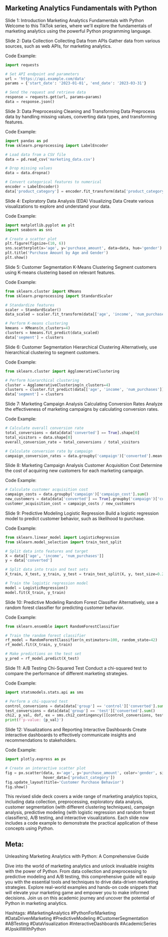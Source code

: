 ## Marketing Analytics Fundamentals with Python

Slide 1: Introduction Marketing Analytics Fundamentals with Python Welcome to this TikTok series, where we'll explore the fundamentals of marketing analytics using the powerful Python programming language.

Slide 2: Data Collection Collecting Data from APIs Gather data from various sources, such as web APIs, for marketing analytics.

Code Example:

```python
import requests

# Set API endpoint and parameters
url = 'https://api.example.com/data'
params = {'start_date': '2023-01-01', 'end_date': '2023-03-31'}

# Send the request and retrieve data
response = requests.get(url, params=params)
data = response.json()
```

Slide 3: Data Preprocessing Cleaning and Transforming Data Preprocess data by handling missing values, converting data types, and transforming features.

Code Example:

```python
import pandas as pd
from sklearn.preprocessing import LabelEncoder

# Load data from a CSV file
data = pd.read_csv('marketing_data.csv')

# Drop missing values
data = data.dropna()

# Convert categorical features to numerical
encoder = LabelEncoder()
data['product_category'] = encoder.fit_transform(data['product_category'])
```

Slide 4: Exploratory Data Analysis (EDA) Visualizing Data Create various visualizations to explore and understand your data.

Code Example:

```python
import matplotlib.pyplot as plt
import seaborn as sns

# Create a scatter plot
plt.figure(figsize=(10, 6))
sns.scatterplot(x='age', y='purchase_amount', data=data, hue='gender')
plt.title('Purchase Amount by Age and Gender')
plt.show()
```

Slide 5: Customer Segmentation K-Means Clustering Segment customers using K-means clustering based on relevant features.

Code Example:

```python
from sklearn.cluster import KMeans
from sklearn.preprocessing import StandardScaler

# Standardize features
scaler = StandardScaler()
data_scaled = scaler.fit_transform(data[['age', 'income', 'num_purchases']])

# Perform K-means clustering
kmeans = KMeans(n_clusters=4)
clusters = kmeans.fit_predict(data_scaled)
data['segment'] = clusters
```

Slide 6: Customer Segmentation Hierarchical Clustering Alternatively, use hierarchical clustering to segment customers.

Code Example:

```python
from sklearn.cluster import AgglomerativeClustering

# Perform hierarchical clustering
cluster = AgglomerativeClustering(n_clusters=4)
clusters = cluster.fit_predict(data[['age', 'income', 'num_purchases']])
data['segment'] = clusters
```

Slide 7: Marketing Campaign Analysis Calculating Conversion Rates Analyze the effectiveness of marketing campaigns by calculating conversion rates.

Code Example:

```python
# Calculate overall conversion rate
total_conversions = data[data['converted'] == True].shape[0]
total_visitors = data.shape[0]
overall_conversion_rate = total_conversions / total_visitors

# Calculate conversion rate by campaign
campaign_conversion_rates = data.groupby('campaign')['converted'].mean()
```

Slide 8: Marketing Campaign Analysis Customer Acquisition Cost Determine the cost of acquiring new customers for each marketing campaign.

Code Example:

```python
# Calculate customer acquisition cost
campaign_costs = data.groupby('campaign')['campaign_cost'].sum()
new_customers = data[data['converted'] == True].groupby('campaign')['customer_id'].nunique()
customer_acquisition_cost = campaign_costs / new_customers
```

Slide 9: Predictive Modeling Logistic Regression Build a logistic regression model to predict customer behavior, such as likelihood to purchase.

Code Example:

```python
from sklearn.linear_model import LogisticRegression
from sklearn.model_selection import train_test_split

# Split data into features and target
X = data[['age', 'income', 'num_purchases']]
y = data['converted']

# Split data into train and test sets
X_train, X_test, y_train, y_test = train_test_split(X, y, test_size=0.2, random_state=42)

# Train the logistic regression model
model = LogisticRegression()
model.fit(X_train, y_train)
```

Slide 10: Predictive Modeling Random Forest Classifier Alternatively, use a random forest classifier for predicting customer behavior.

Code Example:

```python
from sklearn.ensemble import RandomForestClassifier

# Train the random forest classifier
rf_model = RandomForestClassifier(n_estimators=100, random_state=42)
rf_model.fit(X_train, y_train)

# Make predictions on the test set
y_pred = rf_model.predict(X_test)
```

Slide 11: A/B Testing Chi-Squared Test Conduct a chi-squared test to compare the performance of different marketing strategies.

Code Example:

```python
import statsmodels.stats.api as sms

# Perform a chi-squared test
control_conversions = data[data['group'] == 'control']['converted'].sum()
test_conversions = data[data['group'] == 'test']['converted'].sum()
chi2, p_val, dof, ex = sms.chi2_contingency([[control_conversions, test_conversions]])
print(f'p-value: {p_val}')
```

Slide 12: Visualizations and Reporting Interactive Dashboards Create interactive dashboards to effectively communicate insights and recommendations to stakeholders.

Code Example:

```python
import plotly.express as px

# Create an interactive scatter plot
fig = px.scatter(data, x='age', y='purchase_amount', color='gender', size='num_purchases',
                 hover_data=['product_category'])
fig.update_layout(title='Customer Purchase Behavior')
fig.show()
```

This revised slide deck covers a wide range of marketing analytics topics, including data collection, preprocessing, exploratory data analysis, customer segmentation (with different clustering techniques), campaign analysis, predictive modeling (with logistic regression and random forest classifiers), A/B testing, and interactive visualizations. Each slide now includes a code example to demonstrate the practical application of these concepts using Python.

## Meta:
Unleashing Marketing Analytics with Python: A Comprehensive Guide

Dive into the world of marketing analytics and unlock invaluable insights with the power of Python. From data collection and preprocessing to predictive modeling and A/B testing, this comprehensive guide will equip you with the essential tools and techniques to drive data-driven marketing strategies. Explore real-world examples and hands-on code snippets that will elevate your marketing game and empower you to make informed decisions. Join us on this academic journey and uncover the potential of Python in marketing analytics.

Hashtags: #MarketingAnalytics #PythonForMarketing #DataDrivenMarketing #PredictiveModeling #CustomerSegmentation #ABTesting #DataVisualization #InteractiveDashboards #AcademicSeries #UpskillWithPython

